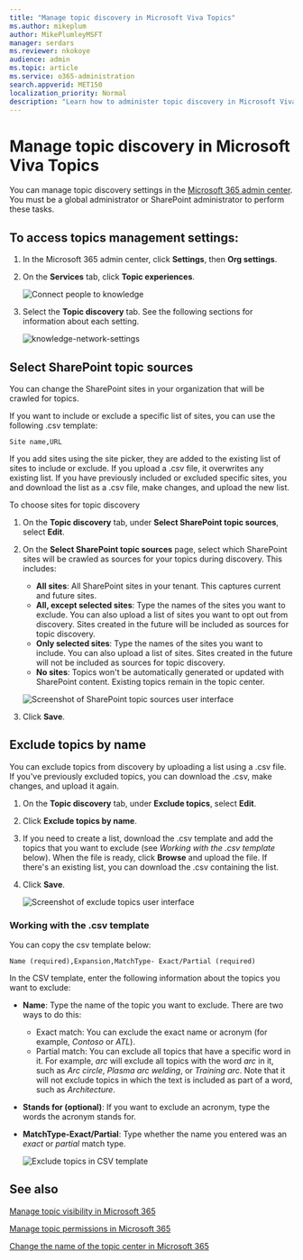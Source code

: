 ```yaml
---
title: "Manage topic discovery in Microsoft Viva Topics"
ms.author: mikeplum
author: MikePlumleyMSFT
manager: serdars
ms.reviewer: nkokoye
audience: admin
ms.topic: article
ms.service: o365-administration
search.appverid: MET150
localization_priority: Normal
description: "Learn how to administer topic discovery in Microsoft Viva Topics."
---
```


# Manage topic discovery in Microsoft Viva Topics

You can manage topic discovery settings in the [Microsoft 365 admin center](https://admin.microsoft.com). You must be a global administrator or SharePoint administrator to perform these tasks.

## To access topics management settings:

1. In the Microsoft 365 admin center, click **Settings**, then **Org settings**.
2. On the **Services** tab, click **Topic experiences**.

    ![Connect people to knowledge](../media/admin-org-knowledge-options-completed.png) 

3. Select the **Topic discovery** tab. See the following sections for information about each setting.

    ![knowledge-network-settings](../media/knowledge-network-settings-topic-discovery.png) 

## Select SharePoint topic sources

You can change the SharePoint sites in your organization that will be crawled for topics.

If you want to include or exclude a specific list of sites, you can use the following .csv template:

``` csv
Site name,URL
```

If you add sites using the site picker, they are added to the existing list of sites to include or exclude. If you upload a .csv file, it overwrites any existing list. If you have previously included or excluded specific sites, you and download the list as a .csv file, make changes, and upload the new list.

To choose sites for topic discovery

1. On the **Topic discovery** tab, under **Select SharePoint topic sources**, select **Edit**.
2. On the **Select SharePoint topic sources** page, select which SharePoint sites will be crawled as sources for your topics during discovery. This includes:
    - **All sites**: All SharePoint sites in your tenant. This captures current and future sites.
    - **All, except selected sites**: Type the names of the sites you want to exclude.  You can also upload a list of sites you want to opt out from discovery. Sites created in the future will be included as sources for topic discovery. 
    - **Only selected sites**: Type the names of the sites you want to include. You can also upload a list of sites. Sites created in the future will not be included as sources for topic discovery.
    - **No sites**: Topics won't be automatically generated or updated with SharePoint content. Existing topics remain in the topic center.

    ![Screenshot of SharePoint topic sources user interface](../media/k-manage-select-topic-source.png)
   
3. Click **Save**.

## Exclude topics by name

You can exclude topics from discovery by uploading a list using a .csv file. If you've previously excluded topics, you can download the .csv, make changes, and upload it again.

1. On the **Topic discovery** tab, under **Exclude topics**, select **Edit**.
2. Click **Exclude topics by name**.
3. If you need to create a list, download the .csv template and add the topics that you want to exclude (see *Working with the .csv template* below). When the file is ready, click **Browse** and upload the file. If there's an existing list, you can download the .csv containing the list.
4. Click **Save**.

    ![Screenshot of exclude topics user interface](../media/km-manage-exclude-topics.png)

### Working with the .csv template

You can copy the csv template below:

``` csv
Name (required),Expansion,MatchType- Exact/Partial (required)
```

In the CSV template, enter the following information about the topics you want to exclude:

- **Name**: Type the name of the topic you want to exclude. There are two ways to do this:
    - Exact match: You can exclude the exact name or acronym (for example, *Contoso* or *ATL*).
    - Partial match: You can exclude all topics that have a specific word in it.  For example, *arc* will exclude all topics with the word *arc* in it, such as *Arc circle*, *Plasma arc welding*, or *Training arc*. Note that it will not exclude topics in which the text is included as part of a word, such as *Architecture*.
- **Stands for (optional)**: If you want to exclude an acronym, type the words the acronym stands for.
- **MatchType-Exact/Partial**: Type whether the name you entered was an *exact* or *partial* match type.

    ![Exclude topics in CSV template](../media/exclude-topics-csv.png) 

## See also

[Manage topic visibility in Microsoft 365](topic-experiences-knowledge-rules.md)

[Manage topic permissions in Microsoft 365](topic-experiences-user-permissions.md)

[Change the name of the topic center in Microsoft 365](topic-experiences-administration.md)
